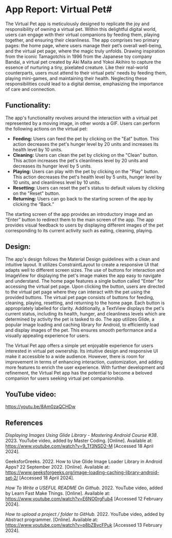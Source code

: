 # App Report: Virtual Pet#
The Virtual Pet app is meticulously designed to replicate the joy and responsibility of owning a virtual pet. Within this delightful digital
world, users can engage with their virtual companions by feeding them, playing together, and ensuring their cleanliness. The app comprises 
two primary pages: the home page, where users manage their pet’s overall well-being, and the virtual pet page, where the magic truly unfolds.
Drawing inspiration from the iconic Tamagotchis in 1996 from the Japanese toy company Bandai, a virtual pet created by Aki Maita and 
Yokoi Akihiro to capture the essence of nurturing a tiny, pixelated creature. Like their real-world counterparts, users must attend to their 
virtual pets’ needs by feeding them, playing mini-games, and maintaining their health. Neglecting these responsibilities could lead to a digital demise, 
emphasizing the importance of care and connection. 

## Functionality:
The app's functionality revolves around the interaction with a virtual pet represented by a moving image, in other words a GIF. 
Users can perform the following actions on the virtual pet: 
- **Feeding:** Users can feed the pet by clicking on the "Eat" button. This action decreases the pet's hunger level by 20 units and increases its 
health level by 10 units. 
- **Cleaning:** Users can clean the pet by clicking on the "Clean" button. This action increases the pet's cleanliness level by 20 units and 
decreases its hunger level by 5 units. 
- **Playing:** Users can play with the pet by clicking on the "Play" button. This action decreases the pet's health level by 5 units, hunger level 
by 10 units, and cleanliness level by 10 units. 
- **Resetting:** Users can reset the pet's status to default values by clicking on the "Reset" button. 
- **Returning:** Users can go back to the starting screen of the app by clicking the “Back.” 

The starting screen of the app provides an introductory image and an “Enter” button to redirect them to the main screen of the app. The app provides visual feedback to users by displaying different images of the pet corresponding to its current activity such as eating, cleaning, playing. 

## Design:
The app's design follows the Material Design guidelines with a clean and intuitive layout. It utilizes ConstraintLayout to create a 
responsive UI that adapts well to different screen sizes. The use of buttons for interaction and ImageView for displaying the pet's image 
makes the app easy to navigate and understand. 
The home page features a single button called "Enter" for accessing the virtual pet page. Upon clicking the button, users are directed to the 
virtual pet page where they can interact with the pet using the provided buttons. 
The virtual pet page consists of buttons for feeding, cleaning, playing, resetting, and returning to the home page. Each button is 
appropriately labelled for clarity. Additionally, a TextView displays the pet's current status, including its health, hunger, and cleanliness 
levels which are determined by activity the pet is tasked to do. 
The app utilizes Glide, a popular image loading and caching library for Android, to efficiently load and display images of the pet. This 
ensures smooth performance and a visually appealing experience for users. 

The Virtual Pet app offers a simple yet enjoyable experience for users interested in virtual pet ownership. Its intuitive 
design and responsive UI make it accessible to a wide audience. However, there is room for improvement in terms of enhancing interaction, 
customization, and adding more features to enrich the user experience. With further development and refinement, the Virtual Pet app has the 
potential to become a beloved companion for users seeking virtual pet companionship. 

## YouTube video:  

https://youtu.be/8Am0zaQCHDw 

## References

*Displaying Images Using Glide Library - Mastering Android Course #38*. 2023. YouTube video, added by Master Coding. [Online]. 
Available at: https://www.youtube.com/watch?v=9_Tf3NSD2-M [Accessed 18 April 2024]. 

GeeksforGreeks. 2022. How to Use Glide Image Loader Library in Android Apps? 22 September 2022. [Online]. 
Available at: https://www.geeksforgeeks.org/image-loading-caching-library-android-set-2/ [Accessed 18 April 2024]. 

*How To Write a USEFUL README On Github.* 2022. YouTube video, added by Learn Fast Make Things. [Online]. Available at: https://www.youtube.com/watch?v=E6NO0rgFub4 [Accessed 12 February 2024]. 

*How to upload a project / folder to GitHub.* 2022. YouTube video, added by Abstract programmer. [Online]. Available at: https://www.youtube.com/watch?v=p8bZBvcFPuk [Accessed 13 February 2024].
